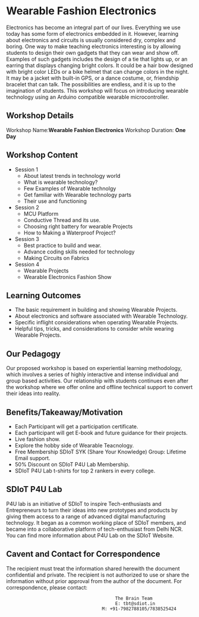 # Wearable Fashion Electronics

Electronics has become an integral part of our lives. Everything we use today has some form of electronics embedded in it. However, learning about electronics and circuits is usually considered dry, complex and boring. One way to make teaching electronics interesting is by allowing students to design their own gadgets that they can wear and show off. Examples of such gadgets includes the design of a tie that lights up, or an earring that displays changing bright colors. It could be a hair bow designed with bright color LEDs or a bike helmet that can change colors in the night. It may be a jacket with built-in GPS, or a dance costume, or, friendship bracelet that can talk. The possibilities are endless, and it is up to the imagination of students. This workshop will focus on introducing wearable technology using an Arduino compatible wearable microcontroller.

## Workshop Details

Workshop Name:**Wearable Fashion Electronics**
Workshop Duration: **One Day**

## Workshop Content
+ Session 1
  + About latest trends in technology world
  + What is wearable technology?
  + Few Examples of Wearable technolgy
  + Get familiar with Wearable technology parts
  + Their use and functioning
+ Session 2
  + MCU Platform
  + Conductive Thread and its use.
  + Choosing right battery for wearable Projects
  + How to Making a Waterproof Project?
+ Session 3
  + Best practice to build and wear.
  + Advance coding skills needed for technology
  + Making Circuits on Fabrics
+ Session 4
  + Wearable Projects
  + Wearable Electronics Fashion Show

## Learning Outcomes

+ The basic requirement in building and showing Wearable Projects.
+ About electronics and software associated with Wearable Technology.
+ Specific inflight considerations when operating Wearable Projects.
+ Helpful tips, tricks, and considerations to consider while wearing Wearable Projects.

## Our Pedagogy

Our proposed workshop is based on experiential learning methodology, which involves a series of highly interactive and intense individual and group based activities. Our relationship with students continues even after the workshop where we offer online and offline technical support to convert their ideas into reality.

## Benefits/Takeaway/Motivation

+ Each Participant will get a participation certificate.
+ Each participant will get E-book and future guidance for their projects.
+ Live fashion show.
+ Explore the hobby side of Wearable Teacnology.
+ Free Membership SDIoT SYK (Share Your Knowledge) Group: Lifetime Email support.
+ 50% Discount on SDIoT P4U Lab Membership.
+ SDIoT P4U Lab t-shirts for top 2 rankers in every college.

## SDIoT P4U Lab

P4U lab is an initiative of SDIoT to inspire Tech-enthusiasts and Entrepreneurs to turn their ideas into new prototypes and products by giving them access to a range of advanced digital manufacturing technology. It began as a common working place of SDIoT members, and became into a collaborative platform of tech-enthusiast from Delhi NCR. You can find more information about P4U Lab on the SDIoT Website.

## Cavent and Contact for Correspondence

The recipient must treat the information shared herewith the document confidential and private. The recipient is not authorized to use or share the information without prior approval from the author of the document. For correspondence, please contact:

                                             The Brain Team
                                             E: tbt@sdiot.in
                                        M: +91-7982788105/7838525424

